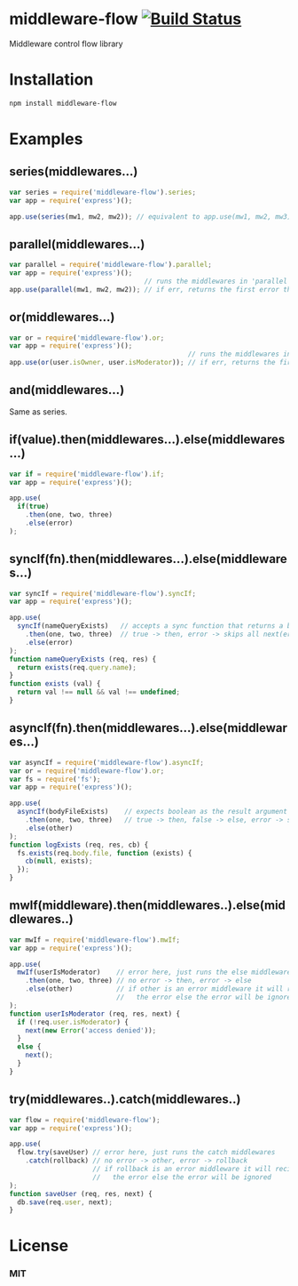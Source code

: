 # middleware-flow [![Build Status](https://travis-ci.org/tjmehta/middleware-flow.png?branch=master)](https://travis-ci.org/tjmehta/middleware-flow)

Middleware control flow library

# Installation
```bash
npm install middleware-flow
```

# Examples

## series(middlewares...)

```js
var series = require('middleware-flow').series;
var app = require('express')();

app.use(series(mw1, mw2, mw2)); // equivalent to app.use(mw1, mw2, mw3);
```

## parallel(middlewares...)

```js
var parallel = require('middleware-flow').parallel;
var app = require('express')();
                                  // runs the middlewares in 'parallel'
app.use(parallel(mw1, mw2, mw2)); // if err, returns the first error that occurred
```

## or(middlewares...)

```js
var or = require('middleware-flow').or;
var app = require('express')();
                                             // runs the middlewares in series, until one passes (no next(err));
app.use(or(user.isOwner, user.isModerator)); // if err, returns the first error that occurred
```

## and(middlewares...)

Same as series.

## if(value).then(middlewares...).else(middlewares...)

```js
var if = require('middleware-flow').if;
var app = require('express')();

app.use(
  if(true)
    .then(one, two, three)
    .else(error)
);
```

## syncIf(fn).then(middlewares...).else(middlewares...)

```js
var syncIf = require('middleware-flow').syncIf;
var app = require('express')();

app.use(
  syncIf(nameQueryExists)   // accepts a sync function that returns a boolean
    .then(one, two, three)  // true -> then, error -> skips all next(err)
    .else(error)
);
function nameQueryExists (req, res) {
  return exists(req.query.name);
}
function exists (val) {
  return val !== null && val !== undefined;
}
```

## asyncIf(fn).then(middlewares...).else(middlewares...)

```js
var asyncIf = require('middleware-flow').asyncIf;
var or = require('middleware-flow').or;
var fs = require('fs');
var app = require('express')();

app.use(
  asyncIf(bodyFileExists)    // expects boolean as the result argument
    .then(one, two, three)   // true -> then, false -> else, error -> skips all next(err)
    .else(other)
);
function logExists (req, res, cb) {
  fs.exists(req.body.file, function (exists) {
    cb(null, exists);
  });
}
```

## mwIf(middleware).then(middlewares..).else(middlewares..)

```js
var mwIf = require('middleware-flow').mwIf;
var app = require('express')();

app.use(
  mwIf(userIsModerator)    // error here, just runs the else middlewares
    .then(one, two, three) // no error -> then, error -> else
    .else(other)           // if other is an error middleware it will recieve
                           //   the error else the error will be ignored
);
function userIsModerator (req, res, next) {
  if (!req.user.isModerator) {
    next(new Error('access denied'));
  }
  else {
    next();
  }
}
```

## try(middlewares..).catch(middlewares..)

```js
var flow = require('middleware-flow');
var app = require('express')();

app.use(
  flow.try(saveUser) // error here, just runs the catch middlewares
    .catch(rollback) // no error -> other, error -> rollback
                     // if rollback is an error middleware it will recieve
                     //   the error else the error will be ignored
);
function saveUser (req, res, next) {
  db.save(req.user, next);
}
```

# License
### MIT